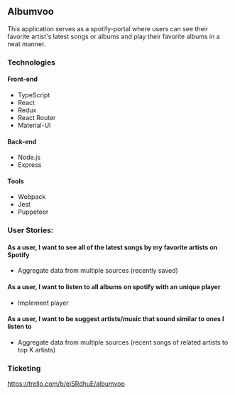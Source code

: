 ## Albumvoo

This application serves as a spotify-portal where users can see their favorite artist's latest songs or albums and play their favorite albums in a neat manner.

### Technologies

#### Front-end

- TypeScript
- React
- Redux
- React Router
- Material-UI

#### Back-end

- Node.js
- Express

#### Tools

- Webpack
- Jest
- Puppeteer

### User Stories:

#### As a user, I want to see all of the latest songs by my favorite artists on Spotify

- Aggregate data from multiple sources (recently saved)

#### As a user, I want to listen to all albums on spotify with an unique player

- Implement player

#### As a user, I want to be suggest artists/music that sound similar to ones I listen to

- Aggregate data from multiple sources (recent songs of related artists to top K artists)

### Ticketing

https://trello.com/b/eiSRdhuE/albumvoo
